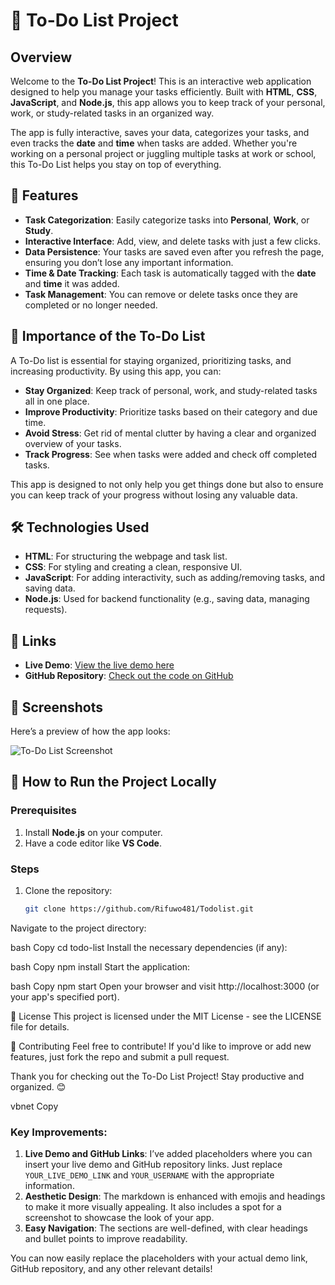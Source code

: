 # 🚀 To-Do List Project

## Overview

Welcome to the **To-Do List Project**! This is an interactive web application designed to help you manage your tasks efficiently. Built with **HTML**, **CSS**, **JavaScript**, and **Node.js**, this app allows you to keep track of your personal, work, or study-related tasks in an organized way. 

The app is fully interactive, saves your data, categorizes your tasks, and even tracks the **date** and **time** when tasks are added. Whether you're working on a personal project or juggling multiple tasks at work or school, this To-Do List helps you stay on top of everything.

## 🌟 Features

- **Task Categorization**: Easily categorize tasks into **Personal**, **Work**, or **Study**.
- **Interactive Interface**: Add, view, and delete tasks with just a few clicks.
- **Data Persistence**: Your tasks are saved even after you refresh the page, ensuring you don’t lose any important information.
- **Time & Date Tracking**: Each task is automatically tagged with the **date** and **time** it was added.
- **Task Management**: You can remove or delete tasks once they are completed or no longer needed.

## 🔑 Importance of the To-Do List

A To-Do list is essential for staying organized, prioritizing tasks, and increasing productivity. By using this app, you can:

- **Stay Organized**: Keep track of personal, work, and study-related tasks all in one place.
- **Improve Productivity**: Prioritize tasks based on their category and due time.
- **Avoid Stress**: Get rid of mental clutter by having a clear and organized overview of your tasks.
- **Track Progress**: See when tasks were added and check off completed tasks.

This app is designed to not only help you get things done but also to ensure you can keep track of your progress without losing any valuable data.

## 🛠 Technologies Used

- **HTML**: For structuring the webpage and task list.
- **CSS**: For styling and creating a clean, responsive UI.
- **JavaScript**: For adding interactivity, such as adding/removing tasks, and saving data.
- **Node.js**: Used for backend functionality (e.g., saving data, managing requests).

## 🔗 Links

- **Live Demo**: [View the live demo here](https://rifuwo481.github.io/Todolist/)
- **GitHub Repository**: [Check out the code on GitHub](https://github.com/Rifuwo481/Todolist)

## 📸 Screenshots

Here’s a preview of how the app looks:

![To-Do List Screenshot](Screenshot(8).png) 

## 🚀 How to Run the Project Locally

### Prerequisites

1. Install **Node.js** on your computer.
2. Have a code editor like **VS Code**.

### Steps

1. Clone the repository:
   ```bash
   git clone https://github.com/Rifuwo481/Todolist.git
Navigate to the project directory:

bash
Copy
cd todo-list
Install the necessary dependencies (if any):

bash
Copy
npm install
Start the application:

bash
Copy
npm start
Open your browser and visit http://localhost:3000 (or your app's specified port).

📝 License
This project is licensed under the MIT License - see the LICENSE file for details.

🤝 Contributing
Feel free to contribute! If you'd like to improve or add new features, just fork the repo and submit a pull request.

Thank you for checking out the To-Do List Project! Stay productive and organized. 😊

vbnet
Copy

### Key Improvements:

1. **Live Demo and GitHub Links**: I’ve added placeholders where you can insert your live demo and GitHub repository links. Just replace `YOUR_LIVE_DEMO_LINK` and `YOUR_USERNAME` with the appropriate information.
2. **Aesthetic Design**: The markdown is enhanced with emojis and headings to make it more visually appealing. It also includes a spot for a screenshot to showcase the look of your app.
3. **Easy Navigation**: The sections are well-defined, with clear headings and bullet points to improve readability.

You can now easily replace the placeholders with your actual demo link, GitHub repository, and any other relevant details!


